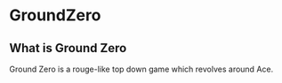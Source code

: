 # GroundZero

## What is Ground Zero
Ground Zero is a rouge-like top down game which revolves around Ace.
